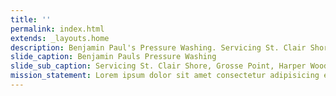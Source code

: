 ```yaml
---
title: ''
permalink: index.html
extends: _layouts.home
description: Benjamin Paul's Pressure Washing. Servicing St. Clair Shore, Grosse Point,Harper Woods, Sterling Heights and More.
slide_caption: Benjamin Pauls Pressure Washing
slide_sub_caption: Servicing St. Clair Shore, Grosse Point, Harper Woods, Sterling Heights and More...
mission_statement: Lorem ipsum dolor sit amet consectetur adipisicing elit. Minus illo eaque reprehenderit, tempora similique corporis ipsum? Expedita exercitationem inventore nihil. Ullam totam sit eum tempore quae sunt dolores, consectetur quisquam.
---
```

